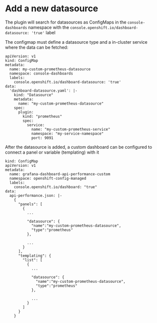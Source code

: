 # Add a new datasource

The plugin will search for datasources as ConfigMaps in the `console-dashboards` namespace with the `console.openshift.io/dashboard-datasource: 'true'` label

The configmap must define a datasource type and a in-cluster service where the data can be fetched:

```
apiVersion: v1
kind: ConfigMap
metadata:
  name: my-custom-prometheus-datasource
  namespace: console-dashboards
  labels:
    console.openshift.io/dashboard-datasource: 'true'
data:
  'dashboard-datasource.yaml': |-
    kind: "Datasource"
    metadata:
      name: "my-custom-prometheus-datasource"
    spec:
      plugin:
        kind: "prometheus"
        spec:
          service:
            name: "my-custom-prometheus-service"
            namespace: "my-service-namespace"
            port: 9091
```

After the datasource is added, a custom dashboard can be configured to connect a panel or variable (templating) with it

```
kind: ConfigMap
apiVersion: v1
metadata:
  name: grafana-dashboard-api-performance-custom
  namespace: openshift-config-managed
  labels:
    console.openshift.io/dashboard: "true"
data:
  api-performance.json: |-
    {
      "panels": [
        {
          ...

          "datasource": {
            "name":"my-custom-prometheus-datasource",
            "type":"prometheus"
          },

          ...
        }
      ],
      "templating": {
        "list": [
          {
            ...

            "datasource": {
              "name":"my-custom-prometheus-datasource",
              "type":"prometheus"
            },

            ...
          }
        ]
      }
    }

```
